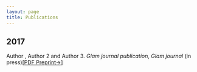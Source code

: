 ```yaml
---
layout: page
title: Publications
---
```


## 2017
Author , Author 2 and Author 3. *Glam journal publication*, *Glam journal* (in press)[[PDF Preprint&#8594;]](../publications/elife-23978-v2.pdf)